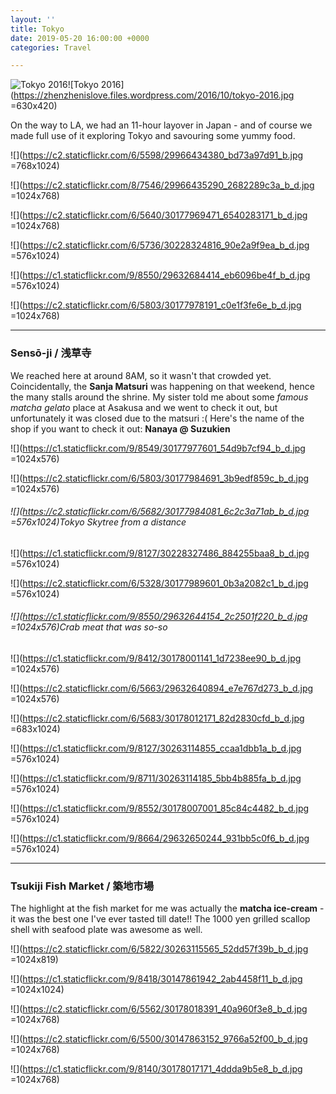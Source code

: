 ```yaml
---
layout: ''
title: Tokyo
date: 2019-05-20 16:00:00 +0000
categories: Travel

---
```

![Tokyo 2016](https://zhenzhenislove.files.wordpress.com/2016/10/tokyo-2016.jpg)![Tokyo 2016](https://zhenzhenislove.files.wordpress.com/2016/10/tokyo-2016.jpg =630x420)

On the way to LA, we had an 11-hour layover in Japan - and of course we made full use of it exploring Tokyo and savouring some yummy food.

![](https://c2.staticflickr.com/6/5598/29966434380_bd73a97d91_b.jpg =768x1024)

![](https://c2.staticflickr.com/8/7546/29966435290_2682289c3a_b_d.jpg =1024x768)

![](https://c2.staticflickr.com/6/5640/30177969471_6540283171_b_d.jpg =1024x768)

![](https://c2.staticflickr.com/6/5736/30228324816_90e2a9f9ea_b_d.jpg =576x1024)

![](https://c1.staticflickr.com/9/8550/29632684414_eb6096be4f_b_d.jpg =576x1024)

![](https://c2.staticflickr.com/6/5803/30177978191_c0e1f3fe6e_b_d.jpg =1024x768)

***

### Sensō-ji / 浅草寺

We reached here at around 8AM, so it wasn't that crowded yet. Coincidentally, the **Sanja Matsuri** was happening on that weekend, hence the many stalls around the shrine. My sister told me about some _famous matcha gelato_ place at Asakusa and we went to check it out, but unfortunately it was closed due to the matsuri :( Here's the name of the shop if you want to check it out: **Nanaya @ Suzukien**

![](https://c1.staticflickr.com/9/8549/30177977601_54d9b7cf94_b_d.jpg =1024x576)

![](https://c2.staticflickr.com/6/5803/30177984691_3b9edf859c_b_d.jpg =1024x576)

###### ![](https://c2.staticflickr.com/6/5682/30177984081_6c2c3a71ab_b_d.jpg =576x1024)Tokyo Skytree from a distance

![](https://c1.staticflickr.com/9/8127/30228327486_884255baa8_b_d.jpg =576x1024)

![](https://c2.staticflickr.com/6/5328/30177989601_0b3a2082c1_b_d.jpg =576x1024)

###### ![](https://c1.staticflickr.com/9/8550/29632644154_2c2501f220_b_d.jpg =1024x576)Crab meat that was so-so

![](https://c1.staticflickr.com/9/8412/30178001141_1d7238ee90_b_d.jpg =1024x576)

![](https://c2.staticflickr.com/6/5663/29632640894_e7e767d273_b_d.jpg =1024x576)

![](https://c2.staticflickr.com/6/5683/30178012171_82d2830cfd_b_d.jpg =683x1024)

![](https://c1.staticflickr.com/9/8127/30263114855_ccaa1dbb1a_b_d.jpg =576x1024)

![](https://c1.staticflickr.com/9/8711/30263114185_5bb4b885fa_b_d.jpg =576x1024)

![](https://c1.staticflickr.com/9/8552/30178007001_85c84c4482_b_d.jpg =576x1024)

![](https://c1.staticflickr.com/9/8664/29632650244_931bb5c0f6_b_d.jpg =576x1024)

***

### Tsukiji Fish Market / 築地市場

The highlight at the fish market for me was actually the **matcha ice-cream** - it was the best one I've ever tasted till date!! The 1000 yen grilled scallop shell with seafood plate was awesome as well.

![](https://c2.staticflickr.com/6/5822/30263115565_52dd57f39b_b_d.jpg =1024x819)

![](https://c1.staticflickr.com/9/8418/30147861942_2ab4458f11_b_d.jpg =1024x1024)

![](https://c2.staticflickr.com/6/5562/30178018391_40a960f3e8_b_d.jpg =1024x768)

![](https://c2.staticflickr.com/6/5500/30147863152_9766a52f00_b_d.jpg =1024x768)

![](https://c1.staticflickr.com/9/8140/30178017171_4ddda9b5e8_b_d.jpg =1024x768)